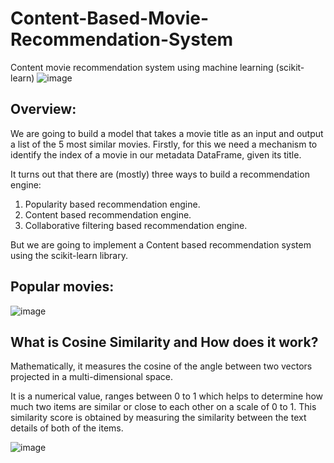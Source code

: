 # Content-Based-Movie-Recommendation-System
Content movie recommendation system using machine learning (scikit-learn)
![image](https://user-images.githubusercontent.com/104161233/177312043-a5bdfcb4-4973-4e8c-a05a-184b7c7b1d90.png)


## Overview:
We are going to build a model that takes a movie title as an input and output a list of the 5 most similar movies. Firstly, for this we need a mechanism to identify the index of a movie in our metadata DataFrame, given its title.

It turns out that there are (mostly) three ways to build a recommendation engine:

1. Popularity based recommendation engine.
2. Content based recommendation engine.
3. Collaborative filtering based recommendation engine.

But we are going to implement a Content based recommendation system using the scikit-learn library.

## Popular movies:
![image](https://user-images.githubusercontent.com/104161233/176396416-0e8cf30a-6807-47e1-88c8-540c95d9c0c0.png)

## What is Cosine Similarity and How does it work?
Mathematically, it measures the cosine of the angle between two vectors projected in a multi-dimensional space.

It is a numerical value, ranges between 0 to 1 which helps to determine how much two items are similar or close to each other on a scale of 0 to 1. This similarity score is obtained by measuring the similarity between the text details of both of the items.

![image](https://user-images.githubusercontent.com/104161233/176416592-56b82538-b568-4281-89e4-105d92629f98.png)

